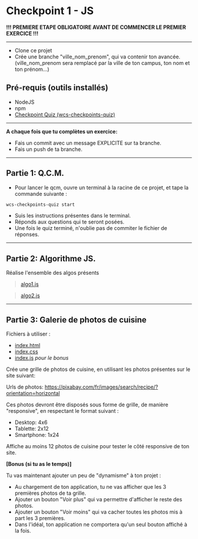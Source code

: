 # Checkpoint 1 - JS

**!!! PREMIERE ETAPE OBLIGATOIRE AVANT DE COMMENCER LE PREMIER EXERCICE !!!**

-----------------------------------
* Clone ce projet
* Crée une branche "ville_nom_prenom", qui va contenir ton avancée. (ville_nom_prenom sera remplacé par la ville de ton campus, ton nom et ton prénom...)

## Pré-requis (outils installés)

* NodeJS
* npm
* [Checkpoint Quiz (wcs-checkpoints-quiz)](https://www.npmjs.com/package/wcs-checkpoints-quiz)

-----------------------------------
__A chaque fois que tu complètes un exercice:__
* Fais un commit avec un message EXPLICITE sur ta branche.
* Fais un push de ta branche.

-----------------------------------
## Partie 1: Q.C.M.

* Pour lancer le qcm, ouvre un terminal à la racine de ce projet, et tape la commande suivante :

```sh
wcs-checkpoints-quiz start
```
* Suis les instructions présentes dans le terminal.
* Réponds aux questions qui te seront posées.
* Une fois le quiz terminé, n'oublie pas de commiter le fichier de réponses.


-----------------------------------
## Partie 2: Algorithme JS.

Réalise l'ensemble des algos présents

> [algo1.js](./algo1.js)

> [algo2.js](./algo2.js)

-----------------------------------

## Partie 3: Galerie de photos de cuisine

Fichiers à utiliser :

* [index.html](./index.html)
* [index.css](./index.css)
* [index.js](./index.js) _pour le bonus_

Crée une grille de photos de cuisine, en utilisant les photos présentes sur le site suivant:

Urls de photos:
https://pixabay.com/fr/images/search/recipe/?orientation=horizontal

Ces photos devront être disposés sous forme de grille, de manière "responsive", en respectant le format suivant :

* Desktop: 4x6
* Tablette: 2x12
* Smartphone: 1x24

Affiche au moins 12 photos de cuisine pour tester le côté responsive de ton site.

**[Bonus (si tu as le temps)]**

Tu vas maintenant ajouter un peu de "dynamisme" à ton projet :

* Au chargement de ton application, tu ne vas afficher que les 3 premières photos de ta grille.
* Ajouter un bouton "Voir plus" qui va permettre d'afficher le reste des photos.
* Ajouter un bouton "Voir moins" qui va cacher toutes les photos mis à part les 3 premières.
* Dans l'idéal, ton application ne comportera qu'un seul bouton affiché à la fois.
